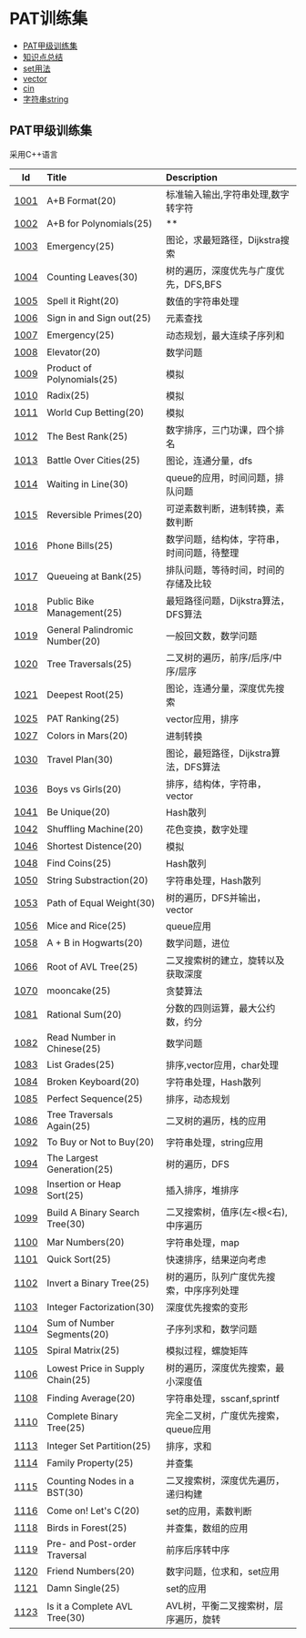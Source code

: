 # PAT训练集

+ [PAT甲级训练集](PAT_Bundles)
+ [知识点总结](notice.md)
+ [set用法](set_c++.md)
+ [vector](vector_c++.md)
+ [cin](cin_c++.md)
+ [字符串string](string_c++.md)

## PAT甲级训练集

采用C++语言

|Id|Title|Description|
|:---:|:---|:---|
|[1001](PAT_Bundles/1001.md)|A+B Format(20)|标准输入输出,字符串处理,数字转字符|
|[1002](PAT_Bundles/1002.md)|A+B for Polynomials(25)|**|
|[1003](PAT_Bundles/1003.md)|Emergency(25)|图论，求最短路径，Dijkstra搜索|
|[1004](PAT_Bundles/1004.md)|Counting Leaves(30)|树的遍历，深度优先与广度优先，DFS,BFS|
|[1005](PAT_Bundles/cppfiles/1005.cpp)|Spell it Right(20)|数值的字符串处理|
|[1006](PAT_Bundles/cppfiles/1006.cpp)|Sign in and Sign out(25)|元素查找|
|[1007](PAT_Bundles/cppfiles/1007.cpp)|Emergency(25)|动态规划，最大连续子序列和|
|[1008](PAT_Bundles/cppfiles/1008.cpp)|Elevator(20)|数学问题|
|[1009](PAT_Bundles/cppfiles/1009.cpp)|Product of Polynomials(25)|模拟|
|[1010](PAT_Bundles/cppfiles/1010.cpp)|Radix(25)|模拟|
|[1011](PAT_Bundles/cppfiles/1011.cpp)|World Cup Betting(20)|模拟|
|[1012](PAT_Bundles/1012.md)|The Best Rank(25)|数字排序，三门功课，四个排名|
|[1013](PAT_Bundles/1013.md)|Battle Over Cities(25)|图论，连通分量，dfs|
|[1014](PAT_Bundles/1014.md)|Waiting in Line(30)|queue的应用，时间问题，排队问题|
|[1015](PAT_Bundles/1015.md)|Reversible Primes(20)|可逆素数判断，进制转换，素数判断|
|[1016](PAT_Bundles/1016.md)|Phone Bills(25)|数学问题，结构体，字符串，时间问题，待整理|
|[1017](PAT_Bundles/1017.md)|Queueing at Bank(25)|排队问题，等待时间，时间的存储及比较|
|[1018](PAT_Bundles/1018.md)|Public Bike Management(25)|最短路径问题，Dijkstra算法，DFS算法|
|[1019](PAT_Bundles/1019.md)|General Palindromic Number(20)|一般回文数，数学问题|
|[1020](PAT_Bundles/1020.md)|Tree Traversals(25)|二叉树的遍历，前序/后序/中序/层序|
|[1021](PAT_Bundles/1021.md)|Deepest Root(25)|图论，连通分量，深度优先搜索|
|[1025](PAT_Bundles/1025.md)|PAT Ranking(25)|vector应用，排序|
|[1027](PAT_Bundles/1027.md)|Colors in Mars(20)|进制转换|
|[1030](PAT_Bundles/1030.md)|Travel Plan(30)|图论，最短路径，Dijkstra算法，DFS算法|
|[1036](PAT_Bundles/1036.md)|Boys vs Girls(20)|排序，结构体，字符串，vector|
|[1041](PAT_Bundles/1041.md)|Be Unique(20)|Hash散列|
|[1042](PAT_Bundles/1042.md)|Shuffling Machine(20)|花色变换，数字处理|
|[1046](PAT_Bundles/1046.md)|Shortest Distence(20)|模拟
|[1048](PAT_Bundles/1048.md)|Find Coins(25)|Hash散列|
|[1050](PAT_Bundles/1050.md)|String Substraction(20)|字符串处理，Hash散列|
|[1053](PAT_Bundles/1053.md)|Path of Equal Weight(30)|树的遍历，DFS并输出，vector|
|[1056](PAT_Bundles/1056.md)|Mice and Rice(25)|queue应用|
|[1058](PAT_Bundles/1058.md)|A + B in Hogwarts(20)|数学问题，进位|
|[1066](PAT_Bundles/1066.md)|Root of AVL Tree(25)|二叉搜索树的建立，旋转以及获取深度|
|[1070](PAT_Bundles/1070.md)|mooncake(25)|贪婪算法|
|[1081](PAT_Bundles/1081.md)|Rational Sum(20)|分数的四则运算，最大公约数，约分|
|[1082](PAT_Bundles/1082.md)|Read Number in Chinese(25)|数学问题|
|[1083](PAT_Bundles/1083.md)|List Grades(25)|排序,vector应用，char处理|
|[1084](PAT_Bundles/1084.md)|Broken Keyboard(20)|字符串处理，Hash散列|
|[1085](PAT_Bundles/1085.md)|Perfect Sequence(25)|排序，动态规划|
|[1086](PAT_Bundles/1086.md)|Tree Traversals Again(25)|二叉树的遍历，栈的应用|
|[1092](PAT_Bundles/1092.md)|To Buy or Not to Buy(20)|字符串处理，string应用|
|[1094](PAT_Bundles/1094.md)|The Largest Generation(25)|树的遍历，DFS|
|[1098](PAT_Bundles/1098.md)|Insertion or Heap Sort(25)|插入排序，堆排序|
|[1099](PAT_Bundles/1099.md)|Build A Binary Search Tree(30)|二叉搜索树，值序(左<根<右),中序遍历|
|[1100](PAT_Bundles/1100.md)|Mar Numbers(20)|字符串处理，map|
|[1101](PAT_Bundles/1101.md)|Quick Sort(25)|快速排序，结果逆向考虑|
|[1102](PAT_Bundles/1102.md)|Invert a Binary Tree(25)|树的遍历，队列广度优先搜索，中序序列处理|
|[1103](PAT_Bundles/1103.md)|Integer Factorization(30)|深度优先搜索的变形|
|[1104](PAT_Bundles/1104.md)|Sum of Number Segments(20)|子序列求和，数学问题|
|[1105](PAT_Bundles/1105.md)|Spiral Matrix(25)|模拟过程，螺旋矩阵|
|[1106](PAT_Bundles/1106.md)|Lowest Price in Supply Chain(25)|树的遍历，深度优先搜索，最小深度值|
|[1108](PAT_Bundles/1108.md)|Finding Average(20)|字符串处理，sscanf,sprintf|
|[1110](PAT_Bundles/1110.md)|Complete Binary Tree(25)|完全二叉树，广度优先搜索，queue应用|
|[1113](PAT_Bundles/1113.md)|Integer Set Partition(25)|排序，求和|
|[1114](PAT_Bundles/1114.md)|Family Property(25)|并查集|
|[1115](PAT_Bundles/1115.md)|Counting Nodes in a BST(30)|二叉搜索树，深度优先遍历，递归构建|
|[1116](PAT_Bundles/1116.md)|Come on! Let's C(20)|set的应用，素数判断|
|[1118](PAT_Bundles/1118.md)|Birds in Forest(25)|并查集，数组的应用|
|[1119](PAT_Bundles/1119.md)|Pre- and Post-order Traversal|前序后序转中序|
|[1120](PAT_Bundles/1120.md)|Friend Numbers(20)|数字问题，位求和，set应用|
|[1121](PAT_Bundles/1121.md)|Damn Single(25)|set的应用|
|[1123](PAT_Bundles/1123.md)|Is it a Complete AVL Tree(30)|AVL树，平衡二叉搜索树，层序遍历，旋转|
